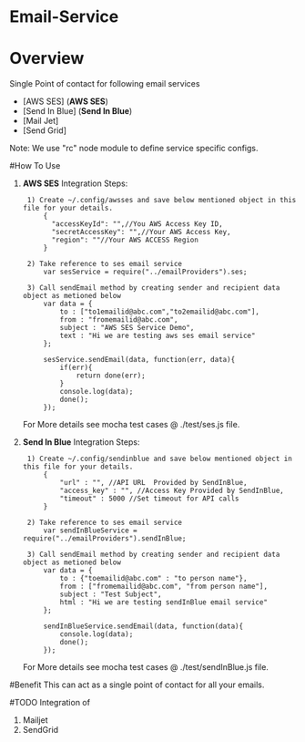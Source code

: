 # Email-Service

# Overview
Single Point of contact for following email services
- [AWS SES] (**AWS SES**)
- [Send In Blue] (**Send In Blue**)
- [Mail Jet]
- [Send Grid]

Note: We use "rc" node module to define service specific configs.

#How To Use

1. **AWS SES**
	Integration Steps:

		1) Create ~/.config/awsses and save below mentioned object in this file for your details.
			{
			  "accessKeyId": "",//You AWS Access Key ID,
			  "secretAccessKey": "",//Your AWS Access Key,
			  "region": ""//Your AWS ACCESS Region
			}

		2) Take reference to ses email service
			var sesService = require("../emailProviders").ses;

		3) Call sendEmail method by creating sender and recipient data object as metioned below
			var data = {
				to : ["to1emailid@abc.com","to2emailid@abc.com"],
				from : "fromemailid@abc.com",
				subject : "AWS SES Service Demo",
				text : "Hi we are testing aws ses email service"
			};
			
			sesService.sendEmail(data, function(err, data){
				if(err){
					return done(err);
				}
				console.log(data);
				done();
			});

	For More details see mocha test cases @ ./test/ses.js file.

2. **Send In Blue**
	Integration Steps:

		1) Create ~/.config/sendinblue and save below mentioned object in this file for your details.
			{
				"url" : "", //API URL  Provided by SendInBlue,
				"access_key" : "", //Access Key Provided by SendInBlue,
				"timeout" : 5000 //Set timeout for API calls
			}

		2) Take reference to ses email service
			var sendInBlueService = require("../emailProviders").sendInBlue;

		3) Call sendEmail method by creating sender and recipient data object as metioned below
			var data = {
				to : {"toemailid@abc.com" : "to person name"},
				from : ["fromemailid@abc.com", "from person name"],
				subject : "Test Subject",
				html : "Hi we are testing sendInBlue email service"
			};
			
			sendInBlueService.sendEmail(data, function(data){
				console.log(data);
				done();
			});

	For More details see mocha test cases @ ./test/sendInBlue.js file.

#Benefit
This can act as a single point of contact for all your emails.


#TODO
Integration of 
1. Mailjet
2. SendGrid
